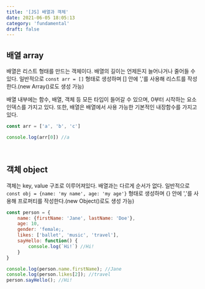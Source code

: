 ```yaml
---
title: '[JS] 배열과 객체'
date: 2021-06-05 18:05:13
category: 'fundamental'
draft: false
---
```


## 배열 array

배열은 리스트 형태를 만드는 객체이다. 배열의 길이는 언제든지 늘어나거나 줄어들 수 있다. 일반적으로 `const arr = []` 형태로 생성하며 [] 안에 ','를 사용해 리스트를 작성한다.(new Array()로도 생성 가능)

배열 내부에는 함수, 배열, 객체 등 모든 타입이 들어갈 수 있으며, 0부터 시작하는 요소 인덱스를 가지고 있다. 또한, 배열은 배열에서 사용 가능한 기본적인 내장함수를 가지고 있다.

```javascript
const arr = ['a', 'b', 'c']

console.log(arr[0]) //a
```

<br />

## 객체 object

객체는 key, value 구조로 이루어져있다. 배열과는 다르게 순서가 없다. 일반적으로 `const obj = {name: 'my name', age: 'my age'}` 형태로 생성하며 {} 안에 ','를 사용해 프로퍼티를 작성한다.(new Object()로도 생성 가능)

```javascript
const person = {
	name: {firstName: 'Jane', lastName: 'Doe'},
  	age: 10,
  	gender: 'female;,
  	likes: ['ballet', 'music', 'travel'],
    sayHello: function() {
    	console.log(`Hi!`) //Hi!
    }
}

console.log(person.name.firstName); //Jane
console.log(person.likes[2]); //travel
person.sayHello(); //Hi!
```

<br/>
<br/>
<br/>
<br/>
